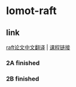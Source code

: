 # lomot-raft

## link
[raft论文中文翻译](https://github.com/maemual/raft-zh_cn/blob/master/raft-zh_cn.md) | [课程链接](https://pdos.csail.mit.edu/6.824/labs/lab-raft.html)

### 2A finished

### 2B finished
